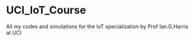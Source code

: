# UCI_IoT_Course
All my codes and simulations for the IoT specialization by Prof Ian.G.Harris at UCI

